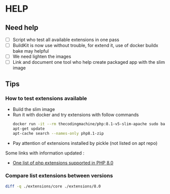 # HELP 

## Need help

* [ ] Script who test all available extensions in one pass
* [ ] BuildKit is now use without trouble, for extend it, use of docker buildx bake may helpful
* [ ] We need lighten the images 
* [ ] Link and document one tool who help create packaged app with the slim image

## Tips

### How to test extensions available

* Build the slim image
* Run it with docker and try extensions with follow commands 
  ```bash
  docker run -it --rm thecodingmachine/php:8.1-v5-slim-apache sudo bash
  apt-get update
  apt-cache search --names-only php8.1-zip
  ```
* Pay attention of extensions installed by pickle (not listed on apt repo)

Some links with information updated : 
* [One list of php extensions supported in PHP 8.0](https://blog.remirepo.net/post/2020/09/21/PHP-extensions-status-with-upcoming-PHP-8.0)

### Compare list extensions between versions

```bash 
diff -q ./extensions/core ./extensions/8.0
```